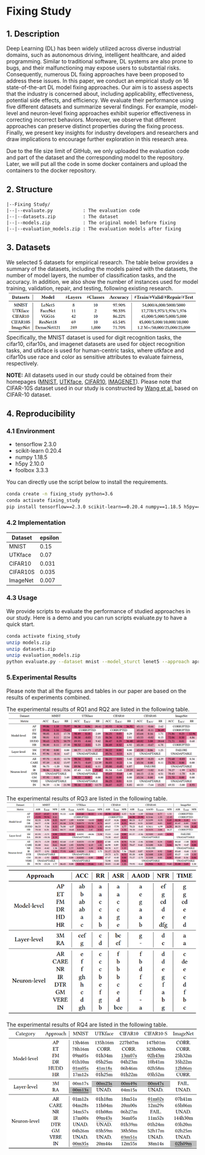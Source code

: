 # **Fixing Study**

## **1. Description**

Deep Learning (DL) has been widely utilized across diverse industrial domains, such as autonomous driving, intelligent healthcare, and aided programming. Similar to traditional software, DL systems are also prone to bugs, and their malfunctioning may expose users to substantial risks. Consequently, numerous DL fixing approaches have been proposed to address these issues.
In this paper, we conduct an empirical study on 16 state-of-the-art DL model fixing approaches. Our aim is to assess aspects that the industry is concerned about, including applicability, effectiveness, potential side effects, and efficiency. We evaluate their performance using five different datasets and summarize several findings. For example, model-level and neuron-level fixing approaches exhibit superior effectiveness in correcting incorrect behaviors. Moreover, we observe that different approaches can preserve distinct properties during the fixing process.
Finally, we present key insights for industry developers and researchers and draw implications to encourage further exploration in this research area.

Due to the file size limit of GitHub, we only uploaded the evaluation code and part of the dataset and the corresponding model to the repository. Later, we will put all the code in some docker containers and upload the containers to the docker repository.


## **2. Structure**

```
|--Fixing Study/
|--|--evaluate.py           : The evaluation code
|--|--datasets.zip          : The dataset
|--|--models.zip            : The original model before fixing
|--|--evaluation_models.zip : The evaluation models after fixing
```


## **3. Datasets**

We selected 5 datasets for empirical research. The table below provides a summary of the datasets, including the models paired with the datasets, the number of model layers, the number of classification tasks, and the accuracy.
In addition, we also show the number of instances used for model training, validation, repair, and testing, following existing research.
![](images/datasets.png)
Specifically, the MNIST dataset is used for digit recognition tasks, the cifar10, cifar10s, and imagenet datasets are used for object recognition tasks, and utkface is used for human-centric tasks, where utkface and cifar10s use race and color as sensitive attributes to evaluate fairness, respectively.

**NOTE:** All datasets used in our study could be obtained from their homepages ([MNIST](http://yann.lecun.com/exdb/mnist/), [UTKface](https://susanqq.github.io/UTKFace/), [CIFAR10](https://www.cs.toronto.edu/~kriz/cifar.html), [IMAGENET](https://image-net.org/download-images.php)). Please note that CIFAR-10S dataset used in our study is constructed by [Wang et al.](https://arxiv.org/abs/1911.11834) based on CIFAR-10 dataset.

## **4. Reproducibility**

### **4.1 Environment**

- tensorflow 2.3.0
- scikit-learn 0.20.4
- numpy 1.18.5
- h5py 2.10.0
- foolbox 3.3.3

You can directly use the script below to install the requirements.

```bash
conda create -n fixing_study python=3.6
conda activate fixing_study
pip install tensorflow==2.3.0 scikit-learn==0.20.4 numpy==1.18.5 h5py==2.10.0 foolbox==3.3.3
```

### **4.2 Implementation**

| Dataset   | epsilon  |
|-------|-------|
| MNIST | 0.15 |
| UTKface | 0.07 |
| CIFAR10 | 0.031 |
| CIFAR10S | 0.035 |
| ImageNet | 0.007 |

### **4.3 Usage**

We provide scripts to evaluate the performance of studied approaches in our study.
Here is a demo and you can run scripts evaluate.py to have a quick start.
```bash
conda activate fixing_study
unzip models.zip
unzip datasets.zip
unzip evaluation_models.zip
python evaluate.py --dataset mnist --model_sturct lenet5 --approach apricot --stat_repair_break True --stat_both_correct True --stat_eval_accuracy True --stat_eval_fairness True --stat_eval_robustness True
```


### **5.Experimental Results**

Please note that all the figures and tables in our paper are based on the results of experiments combined.

The experimental results of RQ1 and RQ2 are listed in the following table.
![](images/acc_rr.png)

The experimental results of RQ3 are listed in the following table.
![](images/asr_aaod_nfr.png)
![](images/groups.png)

The experimental results of RQ4 are listed in the following table.
![](images/time.png)
